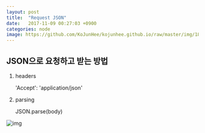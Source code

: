 ```yaml
---
layout: post
title:  "Request JSON"
date:   2017-11-09 00:27:03 +0900
categories: node
image: https://github.com/KoJunHee/kojunhee.github.io/raw/master/img/18.png
---
```


## JSON으로 요청하고 받는 방법

1. headers

	'Accept': 'application/json'

2. parsing

	JSON.parse(body)


![img](https://github.com/KoJunHee/kojunhee.github.io/raw/master/img/18.png)
	
